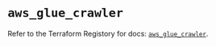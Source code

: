 # `aws_glue_crawler`

Refer to the Terraform Registory for docs: [`aws_glue_crawler`](https://registry.terraform.io/providers/hashicorp/aws/5.7.0/docs/resources/glue_crawler).
